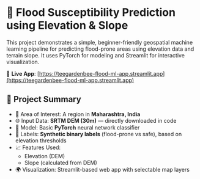 # 🌊 Flood Susceptibility Prediction using Elevation & Slope

This project demonstrates a simple, beginner-friendly geospatial machine learning pipeline for predicting flood-prone areas using elevation data and terrain slope. 
It uses PyTorch for modeling and Streamlit for interactive visualization.

🔗 **Live App**: [https://teegardenbee-flood-ml-app.streamlit.app](https://teegardenbee-flood-ml-app.streamlit.app)


## 📌 Project Summary

- 📍 Area of Interest: A region in **Maharashtra, India**
- 🌐 Input Data: **SRTM DEM (30m)** — directly downloaded in code
- 🧠 Model: Basic **PyTorch** neural network classifier
- 🎯 Labels: **Synthetic binary labels** (flood-prone vs safe), based on elevation thresholds
- 📈 Features Used:
  - Elevation (DEM)
  - Slope (calculated from DEM)
- 🌍 Visualization: Streamlit-based web app with selectable map layers


